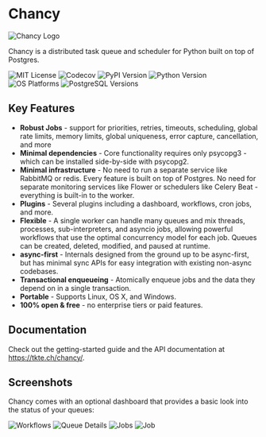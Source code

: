 # Chancy

![Chancy Logo](misc/logo_small.png)

Chancy is a distributed task queue and scheduler for Python built on top of
Postgres.

![MIT License](https://img.shields.io/github/license/tktech/chancy)
![Codecov](https://img.shields.io/codecov/c/github/TkTech/chancy)
![PyPI Version](https://img.shields.io/pypi/v/chancy)
![Python Version](https://img.shields.io/pypi/pyversions/chancy)
![OS Platforms](https://img.shields.io/badge/OS-Linux%20|%20macOS%20|%20Windows-blue)
![PostgreSQL Versions](https://img.shields.io/badge/PostgreSQL-%2014%20|%2015%20|%2016%20|%2017-blue)

## Key Features

- **Robust Jobs** - support for priorities, retries, timeouts, scheduling,
  global rate limits, memory limits, global uniqueness, error
  capture, cancellation, and more
- **Minimal dependencies** - Core functionality requires only psycopg3 - which
  can be installed side-by-side with psycopg2.
- **Minimal infrastructure** - No need to run a separate service like
  RabbitMQ or redis. Every feature is built on top of Postgres. No need
  for separate monitoring services like Flower or schedulers like Celery
  Beat - everything is built-in to the worker.
- **Plugins** - Several plugins including a dashboard, workflows, cron jobs,
  and more.
- **Flexible** - A single worker can handle many queues and mix threads,
  processes, sub-interpreters, and asyncio jobs, allowing powerful workflows
  that use the optimal concurrency model for each job. Queues can be created,
  deleted, modified, and paused at runtime.
- **async-first** - Internals designed from the ground up to be async-first,
  but has minimal sync APIs for easy integration with existing non-async
  codebases.
- **Transactional enqueueing** - Atomically enqueue jobs and the data they
  depend on in a single transaction.
- **Portable** - Supports Linux, OS X, and Windows.
- **100% open & free** - no enterprise tiers or paid features.

## Documentation

Check out the getting-started guide and the API documentation at
https://tkte.ch/chancy/.

## Screenshots

Chancy comes with an optional dashboard that provides a basic
look into the status of your queues:

![Workflows](misc/ux_workflow.png)
![Queue Details](misc/ux_queue.png)
![Jobs](misc/ux_jobs.png)
![Job](misc/ux_job_failed.png)